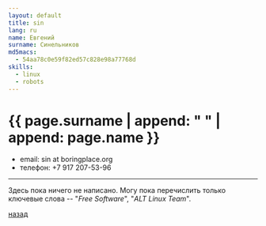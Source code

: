 ```yaml
---
layout: default
title: sin
lang: ru
name: Евгений
surname: Синельников
md5macs:
  - 54aa78c0e59f82ed57c828e98a77768d
skills:
  - linux
  - robots
---
```


# [](#header-1) {{ page.surname | append: " " | append: page.name }}

* email: sin at boringplace.org
* телефон: +7 917 207-53-96

_________

Здесь пока ничего не написано. Могу пока перечислить только ключевые слова --
"*Free Software*", "*ALT Linux Team*".

[назад](../experts/)

